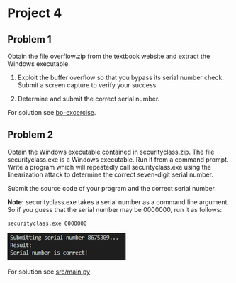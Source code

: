 # Project 4

## Problem 1
Obtain the file overflow.zip from the textbook website and extract the Windows executable.

1. Exploit the buffer overflow so that you bypass its serial number check. Submit a screen capture to verify your success.

2. Determine and submit the correct serial number.

For solution see [bo-excercise](bo-excercise).

## Problem 2
Obtain the Windows executable contained in securityclass.zip. The file securityclass.exe is a Windows executable. Run it from a command prompt. Write a program which will repeatedly call securityclass.exe using the linearization attack to determine the correct seven-digit serial number. 

Submit the source code of your program and the correct serial number.

**Note:** securityclass.exe takes a serial number as a command line argument. So if you guess that the serial number may be 0000000, run it as follows: 

    securityclass.exe 0000000

![linattack](img/linattack.png)

For solution see [src/main.py](src/main.py)